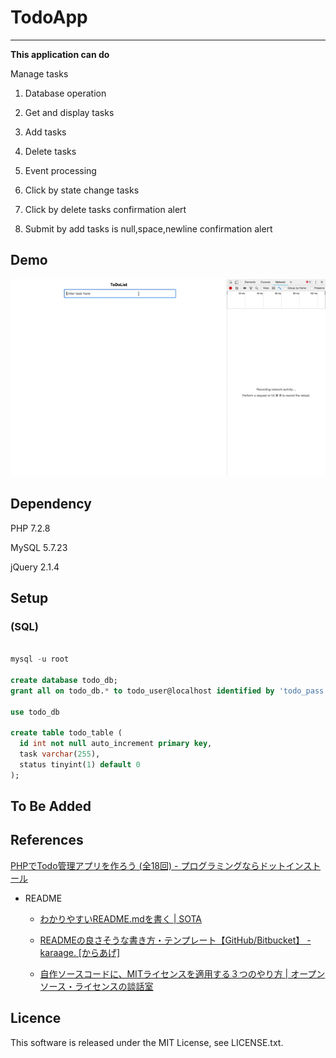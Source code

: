 # TodoApp

---
**This application can do**

Manage tasks

1. Database operation
  1. Get and display tasks 
  1. Add tasks
  1. Delete tasks

2. Event processing
  2. Click by state change tasks 
  2. Click by delete tasks confirmation alert
  2. Submit by add tasks is null,space,newline confirmation alert

## Demo

![TodoApp_PHP.gif](https://github.com/KenichiMiyoshi/TodoApp_PHP/blob/media/TodoApp_PHP.gif "TodoApp_PHP")

## Dependency

PHP 7.2.8

MySQL 5.7.23

jQuery 2.1.4

## Setup

### (SQL)

```sql

mysql -u root

create database todo_db;
grant all on todo_db.* to todo_user@localhost identified by 'todo_pass';

use todo_db

create table todo_table (
  id int not null auto_increment primary key,
  task varchar(255),
  status tinyint(1) default 0
);

```

## To Be Added



## References

[PHPでTodo管理アプリを作ろう (全18回) - プログラミングならドットインストール](https://dotinstall.com/lessons/todo_app_php_v3)

- README

    - [わかりやすいREADME.mdを書く | SOTA](https://deeeet.com/writing/2014/07/31/readme/)

    - [READMEの良さそうな書き方・テンプレート【GitHub/Bitbucket】 - karaage. [からあげ]](https://karaage.hatenadiary.jp/entry/2018/01/19/073000)

    - [自作ソースコードに、MITライセンスを適用する３つのやり方 | オープンソース・ライセンスの談話室](https://www.catch.jp/oss-license/2013/09/27/mit_license/)

## Licence

This software is released under the MIT License, see LICENSE.txt.
